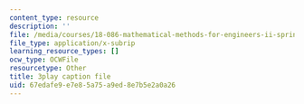 ```yaml
---
content_type: resource
description: ''
file: /media/courses/18-086-mathematical-methods-for-engineers-ii-spring-2006/67edafe9e7e85a75a9ed8e7b5e2a0a26_94nmfDkTL-E.vtt
file_type: application/x-subrip
learning_resource_types: []
ocw_type: OCWFile
resourcetype: Other
title: 3play caption file
uid: 67edafe9-e7e8-5a75-a9ed-8e7b5e2a0a26
---
```

